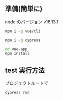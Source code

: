 ## 準備(簡単に)

node のバージョン v16.13.1

```bash
npm i -g vue/cli

npm i -g cypress

cd vue-app
npm install
```

## test 実行方法

プロジェクトルートで

```
cypress run
```
